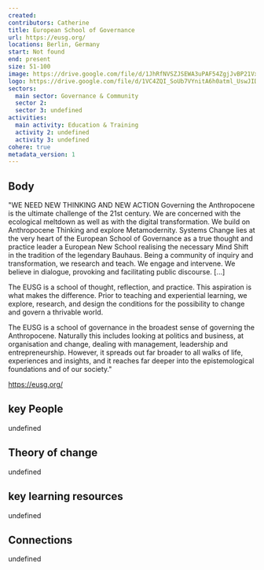 ```yaml
---
created:
contributors: Catherine
title: European School of Governance
url: https://eusg.org/
locations: Berlin, Germany
start: Not found
end: present
size: 51-100
image: https://drive.google.com/file/d/1JhRfNVSZJSEWA3uPAF54ZgjJvBP21VxA/view?usp=drive_link 
logo: https://drive.google.com/file/d/1VC4ZQI_SoUb7VYnitA6h0atml_UswJID/view?usp=drive_link 
sectors:
  main sector: Governance & Community
  sector 2: 
  sector 3: undefined
activities: 
  main activity: Education & Training
  activity 2: undefined
  activity 3: undefined
cohere: true
metadata_version: 1
---
```



## Body

"WE NEED NEW THINKING AND NEW ACTION
Governing the Anthropocene is the ultimate challenge of the 21st century. We are concerned with the ecological meltdown as well as with the digital transformation. We build on Anthropocene Thinking and explore Metamodernity. Systems Change lies at the very heart of the European School of Governance as a true thought and practice leader a European New School realising the necessary Mind Shift in the tradition of the legendary Bauhaus. Being a community of inquiry and transformation, we research and teach. We engage and intervene. We believe in dialogue, provoking and facilitating public discourse. [...]

The EUSG is a school of thought, reflection, and practice. This aspiration is what makes the difference. Prior to teaching and experiential learning, we explore, research, and design the conditions for the possibility to change and govern a thrivable world.

The EUSG is a school of governance in the broadest sense of governing the Anthropocene. Naturally this includes looking at politics and business, at organisation and change, dealing with management, leadership and entrepreneurship. However, it spreads out far broader to all walks of life, experiences and insights, and it reaches far deeper into the epistemological foundations and of our society."

https://eusg.org/

## key People

undefined

## Theory of change

undefined

## key learning resources

undefined

## Connections

undefined


